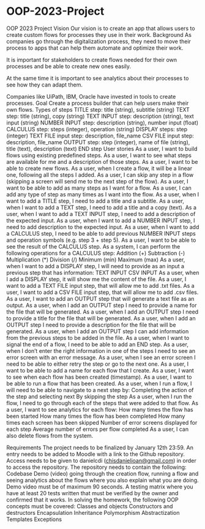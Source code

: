 ﻿# OOP-2023-Project
OOP 2023 Project
Vision
Our vision is to create an app that allows users to create custom flows for processes they use in their work.
Background
As companies go through the digitalization process, they need to move their process to apps that can help them automate and optimize their work. 

It is important for stakeholders to create flows needed for their own processes and be able to create new ones easily. 

At the same time it is important to see analytics about their processes to see how they can adapt them.

Companies like UiPath, IBM, Oracle have invested in tools to create processes.
Goal
Create a process builder that can help users make their own flows.
Types of steps
TITLE step: title (string), subtitle (string)
TEXT step: title (string), copy (string)
TEXT INPUT step: description (string), text input (string)
NUMBER INPUT step: description (string), number input (float)
CALCULUS step: steps (integer), operation (string)
DISPLAY steps: step (integer)
TEXT FILE input step: description, file_name 
CSV FILE input step: description, file_name
OUTPUT step: step (integer), name of file (string), title (text), description (text)
END step
User stories
As a user, I want to build flows using existing predefined steps.
As a user, I want to see what steps are available for me and a description of those steps.
As a user, I want to be able to create new flows.
As a user, when I create a flow, it will be a linear one, following all the steps I added.
As a user, I can skip any step in a flow (skipping a screen will send me to the next step of the flow).
As a user, I want to be able to add as many steps as I want for a flow.
As a user, I can add any type of step as many times as I want into the flow.
As a user, when I want to add a TITLE step, I need to add a title and a subtitle.
As a user, when I want to add a TEXT step, I need to add a title and a copy (text).
As a user, when I want to add a TEXT INPUT step, I need to add a description of the expected input.
As a user, when I want to add a NUMBER INPUT step, I need to add description to the expected input.
As a user, when I want to add a CALCULUS step, I need to be able to add previous NUMBER INPUT steps and operation symbols (e.g. step 3 + step 5).
As a user, I want to be able to see the result of the CALCULUS step.
As a system, I can perform the following operations for a CALCULUS step:
Addition (+)
Subtraction (-)
Multiplication (*)
Division (/)
Minimum (min)
Maximum (max)
As a user, when I want to add a DISPLAY step, I will need to provide as an input a previous step that has information:
TEXT INPUT
CSV INPUT
As a user, when I add a DISPLAY step, it will show me the content of the file.
As a user, I want to add a TEXT FILE input step, that will allow me to add .txt files.
As a user, I want to add a CSV FILE input step, that will allow me to add .csv files.
As a user, I want to add an OUTPUT step that will generate a text file as an output.
As a user, when I add an OUTPUT step I need to provide a name for the file that will be generated.
As a user, when I add an OUTPUT step I need to provide a title for the file that will be generated.
As a user, when I add an OUTPUT step I need to provide a description for the file that will be generated.
As a user, when I add an OUTPUT step I can add information from the previous steps to be added in the file.
As a user, when I want to signal the end of a flow, I need to be able to add an END step.
As a user, when I don’t enter the right information in one of the steps I need to see an error screen with an error message.
As a user, when I see an error screen I need to be able to either retry the step or go to the next one.
As a user, I want to be able to add a name for each flow that I create.
As a user, I want to see when each flow has been created (timestamp).
As a user, I want to be able to run a flow that has been created.
As a user, when I run a flow, I will need to be able to navigate to a next step by:
Completing the action of the step and selecting next
By skipping the step
As a user, when I run the flow, I need to go through each of the steps that were added to that flow.
As a user, I want to see analytics for each flow:
How many times the flow has been started
How many times the flow has been completed
How many times each screen has been skipped
Number of error screens displayed for each step
Average number of errors per flow completed
As a user, I can also delete flows from the system.

Requirements
The project needs to be finalized by January 12th 23:59. An entry needs to be added to Moodle with a link to the Github repository.
Access needs to be given to danielcdi (chisdanielioan@gmail.com) in order to access the repository.
The repository needs to contain the following:
Codebase
Demo (video) going through the creation flow, running a flow and seeing analytics about the flows where you also explain what you are doing. Demo video must be of maximum 90 seconds.
A testing matrix where you have at least 20 tests written that must be verified by the owner and confirmed that it works.
In solving the homework, the following OOP concepts must be covered:
Classes and objects
Constructors and destructors
Encapsulation
Inheritance
Polymorphism
Abstractization
Templates
Exceptions


